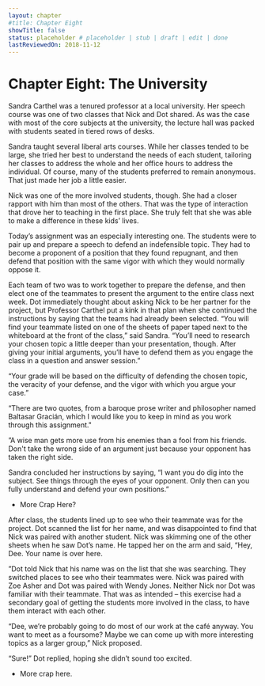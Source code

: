 ```yaml
---
layout: chapter
#title: Chapter Eight
showTitle: false
status: placeholder # placeholder | stub | draft | edit | done
lastReviewedOn: 2018-11-12
---
```


# Chapter Eight: The University

Sandra Carthel was a tenured professor at a local university. Her speech course was one of two classes that Nick and Dot shared. As was the case with most of the core subjects at the university, the lecture hall was packed with students seated in tiered rows of desks.

Sandra taught several liberal arts courses. While her classes tended to be large, she tried her best to understand the needs of each student, tailoring her classes to address the whole and her office hours to address the individual. Of course, many of the students preferred to remain anonymous. That just made her job a little easier.

Nick was one of the more involved students, though. She had a closer rapport with him than most of the others. That was the type of interaction that drove her to teaching in the first place. She truly felt that she was able to make a difference in these kids’ lives.

Today’s assignment was an especially interesting one. The students were to pair up and prepare a speech to defend an indefensible topic. They had to become a proponent of a position that they found repugnant, and then defend that position with the same vigor with which they would normally oppose it.

Each team of two was to work together to prepare the defense, and then elect one of the teammates to present the argument to the entire class next week. Dot immediately thought about asking Nick to be her partner for the project, but Professor Carthel put a kink in that plan when she continued the instructions by saying that the teams had already been selected. “You will find your teammate listed on one of the sheets of paper taped next to the whiteboard at the front of the class,” said Sandra. “You’ll need to research your chosen topic a little deeper than your presentation, though. After giving your initial arguments, you’ll have to defend them as you engage the class in a question and answer session.”

“Your grade will be based on the difficulty of defending the chosen topic, the veracity of your defense, and the vigor with which you argue your case.” 

“There are two quotes, from a baroque prose writer and philosopher named Baltasar Gracián, which I would like you to keep in mind as you work through this assignment."

”A wise man gets more use from his enemies than a fool from his friends. Don't take the wrong side of an argument just because your opponent has taken the right side.

Sandra concluded her instructions by saying, “I want you do dig into the subject. See things through the eyes of your opponent. Only then can you fully understand and defend your own positions.”

* More Crap Here?

After class, the students lined up to see who their teammate was for the project. Dot scanned the list for her name, and was disappointed to find that Nick was paired with another student. Nick was skimming one of the other sheets when he saw Dot’s name. He tapped her on the arm and said, “Hey, Dee. Your name is over here.

”Dot told Nick that his name was on the list that she was searching. They switched places to see who their teammates were. Nick was paired with Zoe Asher and Dot was paired with Wendy Jones. Neither Nick nor Dot was familiar with their teammate. That was as intended – this exercise had a secondary goal of getting the students more involved in the class, to have them interact with each other.

“Dee, we’re probably going to do most of our work at the café anyway. You want to meet as a foursome? Maybe we can come up with more interesting topics as a larger group,” Nick proposed.

“Sure!” Dot replied, hoping she didn’t sound too excited.

* More crap here.
